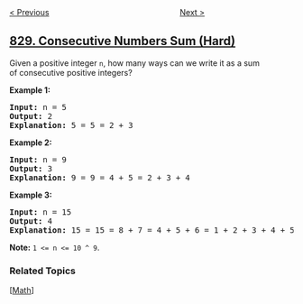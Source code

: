 <!--|This file generated by command(leetcode description); DO NOT EDIT.    |-->
<!--+----------------------------------------------------------------------+-->
<!--|@author    openset <openset.wang@gmail.com>                           |-->
<!--|@link      https://github.com/openset                                 |-->
<!--|@home      https://github.com/openset/leetcode                        |-->
<!--+----------------------------------------------------------------------+-->

[< Previous](../count-unique-characters-of-all-substrings-of-a-given-string "Count Unique Characters of All Substrings of a Given String")
　　　　　　　　　　　　　　　　
[Next >](../positions-of-large-groups "Positions of Large Groups")

## [829. Consecutive Numbers Sum (Hard)](https://leetcode.com/problems/consecutive-numbers-sum "连续整数求和")

<p>Given a positive integer&nbsp;<code>n</code>, how many ways can we write it as a sum of&nbsp;consecutive positive integers?</p>

<p><strong>Example 1:</strong></p>

<pre>
<strong>Input: </strong>n = 5
<strong>Output: </strong>2
<strong>Explanation: </strong>5 = 5 = 2 + 3</pre>

<p><strong>Example 2:</strong></p>

<pre>
<strong>Input: </strong>n = 9
<strong>Output: </strong>3
<strong>Explanation: </strong>9 = 9 = 4 + 5 = 2 + 3 + 4</pre>

<p><strong>Example 3:</strong></p>

<pre>
<strong>Input: </strong>n = 15
<strong>Output: </strong>4
<strong>Explanation: </strong>15 = 15 = 8 + 7 = 4 + 5 + 6 = 1 + 2 + 3 + 4 + 5</pre>

<p><strong>Note:</strong>&nbsp;<code>1 &lt;= n &lt;= 10 ^ 9</code>.</p>

### Related Topics
  [[Math](../../tag/math/README.md)]
